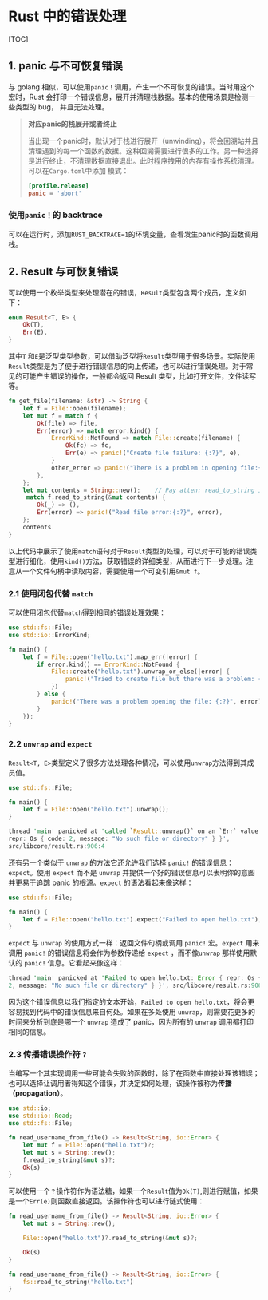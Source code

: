 # Rust 中的错误处理

[TOC]

## 1. panic 与不可恢复错误

与 golang 相似，可以使用`panic！`调用，产生一个不可恢复的错误。当时用这个宏时，Rust 会打印一个错误信息，展开并清理栈数据。基本的使用场景是检测一些类型的 bug， 并且无法处理。

> **对应panic的栈展开或者终止**
>
> 当出现一个panic时，默认对于栈进行展开（unwinding），将会回溯站并且清理遇到的每一个函数的数据。这种回溯需要进行很多的工作。另一种选择是进行终止，不清理数据直接退出。此时程序拽用的内存有操作系统清理。可以在`Cargo.toml`中添加	模式：
>
> ```toml
> [profile.release]
> panic = 'abort'
> ```

### 使用`panic！`的 backtrace

可以在运行时，添加`RUST_BACKTRACE=1`的环境变量，查看发生panic时的函数调用栈。

## 2. Result 与可恢复错误

可以使用一个枚举类型来处理潜在的错误，`Result`类型包含两个成员，定义如下：

```rust
enum Result<T, E> {
    Ok(T),
    Err(E),
}
```

其中`T` 和`E`是泛型类型参数，可以借助泛型将`Result`类型用于很多场景。实际使用`Result`类型是为了便于进行错误信息的向上传递，也可以进行错误处理。对于常见的可能产生错误的操作，一般都会返回 Result 类型，比如打开文件，文件读写等。

```rust
fn get_file(filename: &str) -> String {
    let f = File::open(filename);
    let mut f = match f {
        Ok(file) => file,
        Err(error) => match error.kind() {
            ErrorKind::NotFound => match File::create(filename) {
                Ok(fc) => fc,
                Err(e) => panic!("Create file failure: {:?}", e),
            }
            other_error => panic!("There is a problem in opening file:{:?}", other_error),
        },
    };
    let mut contents = String::new();    // Pay atten: read_to_string is a method of &mut File
     match f.read_to_string(&mut contents) {
        Ok(_) => (),
        Err(error) => panic!("Read file error:{:?}", error),
    };
    contents
}
```

以上代码中展示了使用`match`语句对于`Result`类型的处理，可以对于可能的错误类型进行细化，使用`kind()`方法，获取错误的详细类型，从而进行下一步处理。注意从一个文件句柄中读取内容，需要使用一个可变引用`&mut f`。

### 2.1 使用闭包代替 `match`

可以使用闭包代替`match`得到相同的错误处理效果：

```rust
use std::fs::File;
use std::io::ErrorKind;

fn main() {
    let f = File::open("hello.txt").map_err(|error| {
        if error.kind() == ErrorKind::NotFound {
            File::create("hello.txt").unwrap_or_else(|error| {
                panic!("Tried to create file but there was a problem: {:?}", error);
            })
        } else {
            panic!("There was a problem opening the file: {:?}", error);
        }
    });
}
```

 ### 2.2 `unwrap` and `expect`

`Result<T, E>`类型定义了很多方法处理各种情况，可以使用`unwrap`方法得到其成员值。

```rust
use std::fs::File;

fn main() {
    let f = File::open("hello.txt").unwrap();
}

thread 'main' panicked at 'called `Result::unwrap()` on an `Err` value: Error {
repr: Os { code: 2, message: "No such file or directory" } }',
src/libcore/result.rs:906:4
```

还有另一个类似于 `unwrap` 的方法它还允许我们选择 `panic!` 的错误信息：`expect`。使用 `expect` 而不是 `unwrap` 并提供一个好的错误信息可以表明你的意图并更易于追踪 panic 的根源。`expect` 的语法看起来像这样：

```rust
use std::fs::File;

fn main() {
    let f = File::open("hello.txt").expect("Failed to open hello.txt");
}
```

`expect` 与 `unwrap` 的使用方式一样：返回文件句柄或调用 `panic!` 宏。`expect` 用来调用 `panic!` 的错误信息将会作为参数传递给 `expect` ，而不像`unwrap` 那样使用默认的 `panic!` 信息。它看起来像这样：

```rust
thread 'main' panicked at 'Failed to open hello.txt: Error { repr: Os { code:
2, message: "No such file or directory" } }', src/libcore/result.rs:906:4
```

因为这个错误信息以我们指定的文本开始，`Failed to open hello.txt`，将会更容易找到代码中的错误信息来自何处。如果在多处使用 `unwrap`，则需要花更多的时间来分析到底是哪一个 `unwrap` 造成了 panic，因为所有的 `unwrap` 调用都打印相同的信息。

 ### 2.3 传播错误操作符 `?`

当编写一个其实现调用一些可能会失败的函数时，除了在函数中直接处理该错误；也可以选择让调用者得知这个错误，并决定如何处理，该操作被称为**传播（propagation）**。

```rust
use std::io;
use std::io::Read;
use std::fs::File;

fn read_username_from_file() -> Result<String, io::Error> {
    let mut f = File::open("hello.txt")?;
    let mut s = String::new();
    f.read_to_string(&mut s)?;
    Ok(s)
}
```

可以使用一个`？`操作符作为语法糖，如果一个`Result`值为`Ok(T)`,则进行赋值，如果是一个`Err(e)`则函数直接返回。该操作符也可以进行链式使用：

```rust
fn read_username_from_file() -> Result<String, io::Error> {
    let mut s = String::new();

    File::open("hello.txt")?.read_to_string(&mut s)?;

    Ok(s)
}

fn read_username_from_file() -> Result<String, io::Error> {
    fs::read_to_string("hello.txt")
}
```

